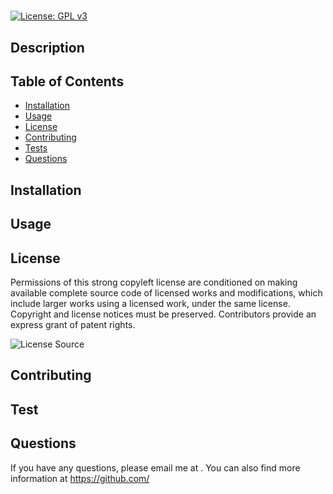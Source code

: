 # 

[![License: GPL v3](https://img.shields.io/badge/License-GPLv3-blue.svg)](https://choosealicense.com/licenses/gpl-3.0/)


## Description


## Table of Contents
* [Installation](#installation)
* [Usage](#usage)
* [License](#license)
* [Contributing](#contributing)
* [Tests](#tests)
* [Questions](#questions)


## Installation



## Usage



## License

Permissions of this strong copyleft license are conditioned on making available complete source code of licensed works and modifications, 
which include larger works using a licensed work, under the same license. 
Copyright and license notices must be preserved. Contributors provide an express grant of patent rights.

![License Source](https://choosealicense.com/licenses/)
    


## Contributing



## Test



## Questions
If you have any questions, please email me at .
You can also find more information at https://github.com/
